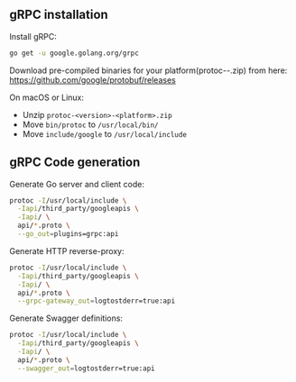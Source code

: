## gRPC installation

Install gRPC:
```bash
go get -u google.golang.org/grpc
```

Download pre-compiled binaries for your platform(protoc-<version>-<platform>.zip) from here: https://github.com/google/protobuf/releases

On macOS or Linux:

- Unzip `protoc-<version>-<platform>.zip`
- Move `bin/protoc` to `/usr/local/bin/`
- Move `include/google` to `/usr/local/include`

## gRPC Code generation

Generate Go server and client code:

```bash
protoc -I/usr/local/include \
  -Iapi/third_party/googleapis \
  -Iapi/ \
  api/*.proto \
  --go_out=plugins=grpc:api
```

Generate HTTP reverse-proxy:

```bash
protoc -I/usr/local/include \
  -Iapi/third_party/googleapis \
  -Iapi/ \
  api/*.proto \
  --grpc-gateway_out=logtostderr=true:api
```

Generate Swagger definitions:

```bash
protoc -I/usr/local/include \
  -Iapi/third_party/googleapis \
  -Iapi/ \
  api/*.proto \
  --swagger_out=logtostderr=true:api
```